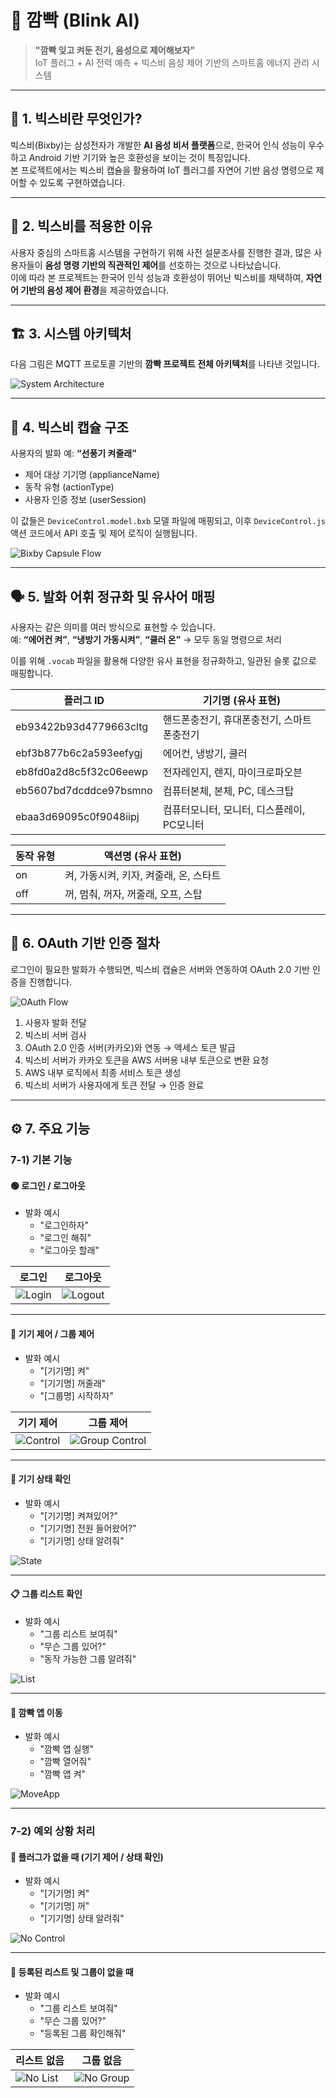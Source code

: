 # 🔌 깜빡 (Blink AI)
> **"깜빡 잊고 켜둔 전기, 음성으로 제어해보자"**  
IoT 플러그 + AI 전력 예측 + 빅스비 음성 제어 기반의 스마트홈 에너지 관리 시스템

---

## 🧠 1. 빅스비란 무엇인가?
빅스비(Bixby)는 삼성전자가 개발한 **AI 음성 비서 플랫폼**으로, 한국어 인식 성능이 우수하고 Android 기반 기기와 높은 호환성을 보이는 것이 특징입니다.  
본 프로젝트에서는 빅스비 캡슐을 활용하여 IoT 플러그를 자연어 기반 음성 명령으로 제어할 수 있도록 구현하였습니다.

---

## 🎯 2. 빅스비를 적용한 이유
사용자 중심의 스마트홈 시스템을 구현하기 위해 사전 설문조사를 진행한 결과, 많은 사용자들이 **음성 명령 기반의 직관적인 제어**를 선호하는 것으로 나타났습니다.  
이에 따라 본 프로젝트는 한국어 인식 성능과 호환성이 뛰어난 빅스비를 채택하여, **자연어 기반의 음성 제어 환경**을 제공하였습니다.

---

## 🏗️ 3. 시스템 아키텍처
다음 그림은 MQTT 프로토콜 기반의 **깜빡 프로젝트 전체 아키텍처**를 나타낸 것입니다.  

![System Architecture](https://blinkbixby.s3.ap-northeast-2.amazonaws.com/blinkarchitecture.png)

---

## 🧩 4. 빅스비 캡슐 구조
사용자의 발화 예: **“선풍기 켜줄래”**  
- 제어 대상 기기명 (applianceName)  
- 동작 유형 (actionType)  
- 사용자 인증 정보 (userSession)  

이 값들은 `DeviceControl.model.bxb` 모델 파일에 매핑되고, 이후 `DeviceControl.js` 액션 코드에서 API 호출 및 제어 로직이 실행됩니다.  

![Bixby Capsule Flow](https://blinkbixby.s3.ap-northeast-2.amazonaws.com/bixbystructure.png)

---

## 🗣️ 5. 발화 어휘 정규화 및 유사어 매핑
사용자는 같은 의미를 여러 방식으로 표현할 수 있습니다.  
예: **“에어컨 켜”**, **“냉방기 가동시켜”**, **“쿨러 온”** → 모두 동일 명령으로 처리  

이를 위해 `.vocab` 파일을 활용해 다양한 유사 표현을 정규화하고, 일관된 슬롯 값으로 매핑합니다.  

| 플러그 ID | 기기명 (유사 표현) |
|-----------|------------------|
| eb93422b93d4779663cltg | 핸드폰충전기, 휴대폰충전기, 스마트폰충전기 |
| ebf3b877b6c2a593eefygj | 에어컨, 냉방기, 쿨러 |
| eb8fd0a2d8c5f32c06eewp | 전자레인지, 렌지, 마이크로파오븐 |
| eb5607bd7dcddce97bsmno | 컴퓨터본체, 본체, PC, 데스크탑 |
| ebaa3d69095c0f9048iipj | 컴퓨터모니터, 모니터, 디스플레이, PC모니터 |

| 동작 유형 | 액션명 (유사 표현) |
|-----------|-------------------|
| on  | 켜, 가동시켜, 키자, 켜줄래, 온, 스타트 |
| off | 꺼, 멈춰, 꺼자, 꺼줄래, 오프, 스탑 |

---

## 🔐 6. OAuth 기반 인증 절차
로그인이 필요한 발화가 수행되면, 빅스비 캡슐은 서버와 연동하여 OAuth 2.0 기반 인증을 진행합니다.  

![OAuth Flow](https://blinkbixby.s3.ap-northeast-2.amazonaws.com/bixbyOauth.png)

1. 사용자 발화 전달  
2. 빅스비 서버 검사  
3. OAuth 2.0 인증 서버(카카오)와 연동 → 액세스 토큰 발급  
4. 빅스비 서버가 카카오 토큰을 AWS 서버용 내부 토큰으로 변환 요청  
5. AWS 내부 로직에서 최종 서비스 토큰 생성  
6. 빅스비 서버가 사용자에게 토큰 전달 → 인증 완료  

---

## ⚙️ 7. 주요 기능

### 7-1) 기본 기능

#### 🟢 로그인 / 로그아웃
- 발화 예시  
  - "로그인하자"  
  - "로그인 해줘"  
  - "로그아웃 할래"  

| 로그인 | 로그아웃 |
|--------|----------|
| ![Login](https://blinkbixby.s3.ap-northeast-2.amazonaws.com/bixbyui/login.jpg) | ![Logout](https://blinkbixby.s3.ap-northeast-2.amazonaws.com/bixbyui/logout.jpg) |

---

#### 🔌 기기 제어 / 그룹 제어
- 발화 예시  
  - "[기기명] 켜"  
  - "[기기명] 꺼줄래"  
  - "[그룹명] 시작하자"  

| 기기 제어 | 그룹 제어 |
|-----------|-----------|
| ![Control](https://blinkbixby.s3.ap-northeast-2.amazonaws.com/bixbyui/control.jpg) | ![Group Control](https://blinkbixby.s3.ap-northeast-2.amazonaws.com/bixbyui/listcontrol.jpg) |

---

#### 📡 기기 상태 확인
- 발화 예시  
  - "[기기명] 켜져있어?"  
  - "[기기명] 전원 들어왔어?"  
  - "[기기명] 상태 알려줘"  

![State](https://blinkbixby.s3.ap-northeast-2.amazonaws.com/bixbyui/state.jpg)

---

#### 📋 그룹 리스트 확인
- 발화 예시  
  - "그룹 리스트 보여줘"  
  - "무슨 그룹 있어?"  
  - "동작 가능한 그룹 알려줘"  

![List](https://blinkbixby.s3.ap-northeast-2.amazonaws.com/bixbyui/list.jpg)

---

#### 📱 깜빡 앱 이동
- 발화 예시  
  - "깜빡 앱 실행"  
  - "깜빡 열어줘"  
  - "깜빡 앱 켜"  

![MoveApp](https://blinkbixby.s3.ap-northeast-2.amazonaws.com/bixbyui/moveapp.jpg)

---

### 7-2) 예외 상황 처리

#### 🚫 플러그가 없을 때 (기기 제어 / 상태 확인)
- 발화 예시  
  - "[기기명] 켜"  
  - "[기기명] 꺼"  
  - "[기기명] 상태 알려줘"  

![No Control](https://blinkbixby.s3.ap-northeast-2.amazonaws.com/bixbyui/nocontrol.jpg)

---

#### 🚫 등록된 리스트 및 그룹이 없을 때
- 발화 예시  
  - "그룹 리스트 보여줘"  
  - "무슨 그룹 있어?"  
  - "등록된 그룹 확인해줘"  

| 리스트 없음 | 그룹 없음 |
|-------------|-----------|
| ![No List](https://blinkbixby.s3.ap-northeast-2.amazonaws.com/bixbyui/nolist.jpg) | ![No Group](https://blinkbixby.s3.ap-northeast-2.amazonaws.com/bixbyui/nogroup.jpg) |



